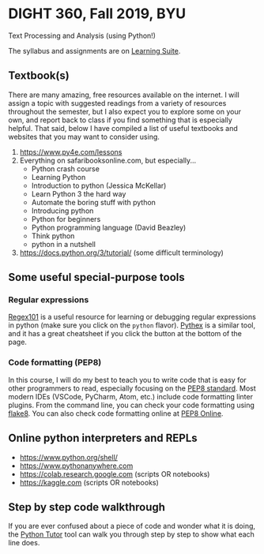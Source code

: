 # DIGHT 360, Fall 2019, BYU
Text Processing and Analysis (using Python!)

The syllabus and assignments are on
[Learning Suite](https://learningsuite.byu.edu).

## Textbook(s)

There are many amazing, free resources available on the internet. I will assign
a topic with suggested readings from a variety of resources throughout the
semester, but I also expect you to explore some on your own, and report back to
class if you find something that is especially helpful. That said, below I have
compiled a list of useful textbooks and websites that you may want to consider
using.

1. https://www.py4e.com/lessons
1. Everything on safaribooksonline.com, but especially...
    * Python crash course
    * Learning Python
    * Introduction to python (Jessica McKellar)
    * Learn Python 3 the hard way
    * Automate the boring stuff with python
    * Introducing python
    * Python for beginners
    * Python programming language (David Beazley)
    * Think python
    * python in a nutshell
1. https://docs.python.org/3/tutorial/ (some difficult terminology)

## Some useful special-purpose tools

### Regular expressions

[Regex101](https://regex101.com/) is a useful resource for learning or
debugging regular expressions in python (make sure you click on the `python`
flavor). [Pythex](http://pythex.org) is a similar tool, and it has a great
cheatsheet if you click the button at the bottom of the page.

### Code formatting (PEP8)

In this course, I will do my best to teach you to write code that is easy for
other programmers to read, especially focusing on the [PEP8
standard](https://www.python.org/dev/peps/pep-0008/). Most modern IDEs (VSCode,
PyCharm, Atom, etc.) include code formatting linter plugins. From the command
line, you can check your code formatting using
[flake8](https://pypi.python.org/pypi/flake8).  You can also check code
formatting online at [PEP8 Online](http://pep8online.com/).

## Online python interpreters and REPLs

* https://www.python.org/shell/
* https://www.pythonanywhere.com
* https://colab.research.google.com (scripts OR notebooks)
* https://kaggle.com (scripts OR notebooks)

## Step by step code walkthrough

If you are ever confused about a piece of code and wonder what it is doing,
the [Python Tutor](http://pythontutor.com/visualize.html#mode=edit) tool can
walk you through step by step to show what each line does.
